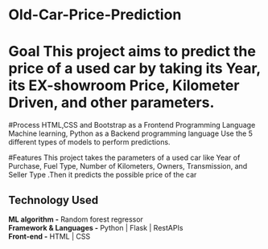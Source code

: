 # Old-Car-Price-Prediction

# Goal  This project aims to predict the price of a used car by taking its Year, its EX-showroom Price, Kilometer Driven, and other parameters.

#Process
HTML,CSS and Bootstrap as a Frontend Programming Language Machine learning, Python as a Backend programming language Use the 5 different types of models to perform predictions.

#Features
This project takes the parameters of a used car like Year of Purchase, Fuel Type, Number of Kilometers, Owners, Transmission, and Seller Type .Then it predicts the possible price of the car

## Technology Used  

<b>ML algorithm -</b> Random forest regressor  
<b>Framework & Languages -</b> Python | Flask | RestAPIs    
<b>Front-end -</b> HTML | CSS 

